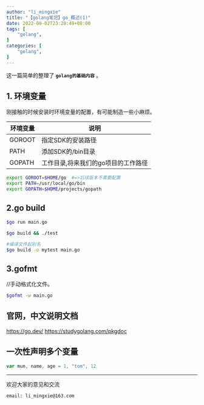 ```yaml
---
author: "li_mingxie"
title: "【golang笔记】go_概述(1)"
date: 2022-09-02T23:28:49+08:00
tags: [
    "golang",
]
categories: [
    "golang",
]
---
```


这一篇简单的整理了 **`golang的基础内容`** 。<!--more-->

## 1. 环境变量

刚接触的时候安装时环境变量的配置，有可能制造一些小麻烦。

|环境变量|说明|
|---|---|
|GOROOT|指定SDK的安装路径|
|PATH|添加SDK的/bin目录|
|GOPATH|工作目录,将来我们的go项目的工作路径|

```bash
export GOROOT=$HOME/go  #=>后续版本不需要配置 
export PATH=/usr/local/go/bin
export GOPATH=$HOME/projects/gopath
```

## 2.go build

```bash
$go run main.go 

$go build && ./test

#编译文件起别名
$go build -o mytest main.go 
```

## 3.gofmt

//手动格式化文件。

```bash
$gofmt -w main.go
```

## 官网，中文说明文档

<https://go.dev/>
<https://studygolang.com/pkgdoc>

## 一次性声明多个变量

```go
var mun, name, age = 1, "tom", 12
```

----------------------------------------------

欢迎大家的意见和交流

`email: li_mingxie@163.com`
